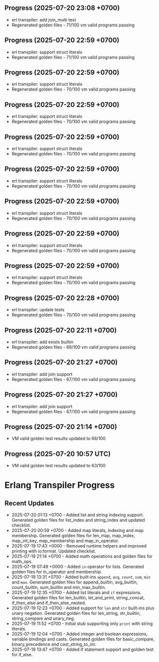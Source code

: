 ## Progress (2025-07-20 23:08 +0700)
- erl transpiler: add join_multi test
- Regenerated golden files - 71/100 vm valid programs passing

## Progress (2025-07-20 22:59 +0700)
- erl transpiler: support struct literals
- Regenerated golden files - 71/100 vm valid programs passing

## Progress (2025-07-20 22:59 +0700)
- erl transpiler: support struct literals
- Regenerated golden files - 70/100 vm valid programs passing

## Progress (2025-07-20 22:59 +0700)
- erl transpiler: support struct literals
- Regenerated golden files - 70/100 vm valid programs passing

## Progress (2025-07-20 22:59 +0700)
- erl transpiler: support struct literals
- Regenerated golden files - 70/100 vm valid programs passing

## Progress (2025-07-20 22:59 +0700)
- erl transpiler: support struct literals
- Regenerated golden files - 70/100 vm valid programs passing

## Progress (2025-07-20 22:59 +0700)
- erl transpiler: support struct literals
- Regenerated golden files - 70/100 vm valid programs passing

## Progress (2025-07-20 22:59 +0700)
- erl transpiler: support struct literals
- Regenerated golden files - 70/100 vm valid programs passing

## Progress (2025-07-20 22:59 +0700)
- erl transpiler: support struct literals
- Regenerated golden files - 70/100 vm valid programs passing

## Progress (2025-07-20 22:28 +0700)
- erl transpiler: update tests
- Regenerated golden files - 70/100 vm valid programs passing

## Progress (2025-07-20 22:11 +0700)
- erl transpiler: add exists builtin
- Regenerated golden files - 68/100 vm valid programs passing

## Progress (2025-07-20 21:27 +0700)
- erl transpiler: add join support
- Regenerated golden files - 67/100 vm valid programs passing

## Progress (2025-07-20 21:27 +0700)
- erl transpiler: add join support
- Regenerated golden files - 67/100 vm valid programs passing

## Progress (2025-07-20 21:14 +0700)
- VM valid golden test results updated to 66/100

## Progress (2025-07-20 10:57 UTC)
- VM valid golden test results updated to 63/100

# Erlang Transpiler Progress

## Recent Updates
- 2025-07-20 01:13 +0700 - Added list and string indexing support. Generated golden files for list_index and string_index and updated checklist.
- 2025-07-20 00:59 +0700 - Added map literals, indexing and map membership. Generated golden files for len_map, map_index, map_int_key, map_membership and map_in_operator.
- 2025-07-19 17:43 +0000 - Removed runtime helpers and improved printing with io:format. Updated checklist.
- 2025-07-19 21:14 +0700 - Added math operations and golden files for math_ops.
- 2025-07-19 07:49 +0000 - Added `in` operator for lists. Generated golden files for in_operator and membership.
- 2025-07-19 13:31 +0700 - Added built-ins `append`, `avg`, `count`, `sum`, `min` and `max`. Generated golden files for append_builtin, avg_builtin, count_builtin, sum_builtin and min_max_builtin.
- 2025-07-19 12:35 +0700 - Added list literals and `if` expressions. Generated golden files for len_builtin, let_and_print, string_concat, if_then_else and if_then_else_nested.
- 2025-07-19 12:23 +0700 - Added support for `len` and `str` built-ins plus unary negation. Generated golden files for len_string, str_builtin, string_compare and unary_neg.
- 2025-07-19 11:52 +0700 - Initial stub supporting only `print` with string literals.
- 2025-07-19 12:04 +0700 - Added integer and boolean expressions, variable bindings and casts. Generated golden files for basic_compare, binary_precedence and cast_string_to_int.
- 2025-07-19 13:47 +0700 - Added if statement support and golden test for if_else.
